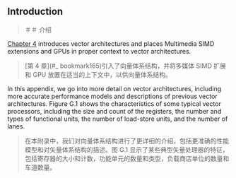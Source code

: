 ## Introduction

> ＃＃ 介绍

[Chapter 4](#_bookmark165) introduces vector architectures and places Multimedia SIMD extensions and GPUs in proper context to vector architectures.

> [第 4 章](#_ bookmark165)引入了向量体系结构，并将多媒体 SIMD 扩展和 GPU 放置在适当的上下文中，以供向量体系结构。

In this appendix, we go into more detail on vector architectures, including more accurate performance models and descriptions of previous vector architectures. Figure G.1 shows the characteristics of some typical vector processors, including the size and count of the registers, the number and types of functional units, the number of load-store units, and the number of lanes.

> 在本附录中，我们对向量体系结构进行了更详细的介绍，包括更准确的性能模型和对矢量体系结构的描述。图 G.1 显示了某些典型矢量处理器的特征，包括寄存器的大小和计数，功能单元的数量和类型，负载商店单位的数量和车道数量。
